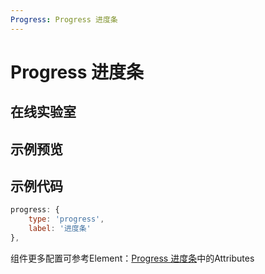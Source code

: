 ```yaml
---
Progress: Progress 进度条
---
```

# Progress 进度条

## 在线实验室
<ClientOnly>
<ams-config name="progress" type="field"/>
</ClientOnly>

## 示例预览
<ClientOnly>
<demo-list :type="'progress'"></demo-list>
</ClientOnly>

## 示例代码
```js
progress: {
    type: 'progress',
    label: '进度条'
},
```

组件更多配置可参考Element：[Progress 进度条](http://element-cn.eleme.io/#/zh-CN/component/progress)中的Attributes
